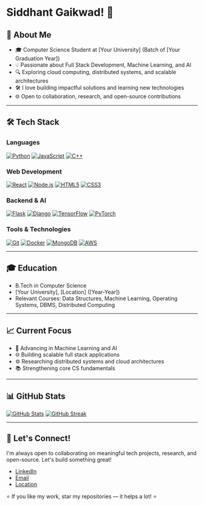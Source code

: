 # Siddhant Gaikwad! 👋

## 🚀 About Me

- 🎓 Computer Science Student at [Your University] (Batch of [Your Graduation Year])
- 💡 Passionate about Full Stack Development, Machine Learning, and AI
- 🔍 Exploring cloud computing, distributed systems, and scalable architectures
- 🛠️ I love building impactful solutions and learning new technologies
- 🌐 Open to collaboration, research, and open-source contributions

---

## 🛠️ Tech Stack

### Languages

[![Python](https://img.shields.io/badge/Python-3776AB?style=for-the-badge&logo=python&logoColor=white)](https://www.python.org/) [![JavaScript](https://img.shields.io/badge/JavaScript-F7DF1E?style=for-the-badge&logo=javascript&logoColor=black)](https://developer.mozilla.org/en-US/docs/Web/JavaScript) [![C++](https://img.shields.io/badge/C++-00599C?style=for-the-badge&logo=c%2B%2B&logoColor=white)](https://isocpp.org/)

### Web Development

[![React](https://img.shields.io/badge/React-20232A?style=for-the-badge&logo=react&logoColor=61DAFB)](https://reactjs.org/) [![Node.js](https://img.shields.io/badge/Node.js-339933?style=for-the-badge&logo=nodedotjs&logoColor=white)](https://nodejs.org/) [![HTML5](https://img.shields.io/badge/HTML5-E34F26?style=for-the-badge&logo=html5&logoColor=white)](https://developer.mozilla.org/en-US/docs/Web/HTML) [![CSS3](https://img.shields.io/badge/CSS3-1572B6?style=for-the-badge&logo=css3&logoColor=white)](https://developer.mozilla.org/en-US/docs/Web/CSS)

### Backend & AI

[![Flask](https://img.shields.io/badge/Flask-000000?style=for-the-badge&logo=flask&logoColor=white)](https://flask.palletsprojects.com/) [![Django](https://img.shields.io/badge/Django-092E20?style=for-the-badge&logo=django&logoColor=white)](https://www.djangoproject.com/) [![TensorFlow](https://img.shields.io/badge/TensorFlow-FF6F00?style=for-the-badge&logo=tensorflow&logoColor=white)](https://www.tensorflow.org/) [![PyTorch](https://img.shields.io/badge/PyTorch-EE4C2C?style=for-the-badge&logo=pytorch&logoColor=white)](https://pytorch.org/)

### Tools & Technologies

[![Git](https://img.shields.io/badge/Git-F05032?style=for-the-badge&logo=git&logoColor=white)](https://git-scm.com/) [![Docker](https://img.shields.io/badge/Docker-2496ED?style=for-the-badge&logo=docker&logoColor=white)](https://www.docker.com/) [![MongoDB](https://img.shields.io/badge/MongoDB-47A248?style=for-the-badge&logo=mongodb&logoColor=white)](https://www.mongodb.com/) [![AWS](https://img.shields.io/badge/AWS-232F3E?style=for-the-badge&logo=amazon-aws&logoColor=white)](https://aws.amazon.com/)

---

## 🎓 Education

- B.Tech in Computer Science
- [Your University], [Location] ([Year-Year])
- Relevant Courses: Data Structures, Machine Learning, Operating Systems, DBMS, Distributed Computing

---

## 📈 Current Focus

- 🤖 Advancing in Machine Learning and AI
- 🌐 Building scalable full stack applications
- ⚙️ Researching distributed systems and cloud architectures
- 📚 Strengthening core CS fundamentals

---

## 📊 GitHub Stats

[![GitHub Stats](https://github-readme-stats.vercel.app/api?username=Soul1754&show_icons=true&theme=tokyonight)](https://github.com/Soul1754)
[![GitHub Streak](https://github-readme-streak-stats.herokuapp.com?user=Soul1754&theme=tokyonight)](https://github.com/Soul1754)

---

## 🤝 Let's Connect!

I'm always open to collaborating on meaningful tech projects, research, and open-source. Let's build something great!

- [LinkedIn](https://www.linkedin.com/in/siddhantgaikwad/)
- [Email](mailto:siddhant.gaikwad1754@gmail.com)
- [Location](https://maps.google.com/?q=Pune)

⭐ If you like my work, star my repositories — it helps a lot! ⭐
